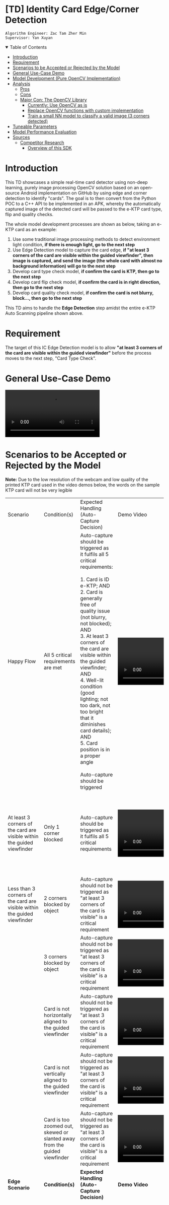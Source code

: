 # [TD] Identity Card Edge/Corner Detection

`Algorithm Engineer: Zac Tam Zher Min`\
`Supervisor: Yan Xuyan`

<details open>
<summary>Table of Contents</summary>

- [Introduction](#introduction)
- [Requirement](#requirement)
- [Scenarios to be Accepted or Rejected by the Model](#scenarios-to-be-accepted-or-rejected-by-the-model)
- [General Use-Case Demo](#general-use-case-demo)
- [Model Development (Pure OpenCV Implementation)](#model-development-pure-opencv-implementation)
- [Analysis](#analysis)
  - [Pros](#pros)
  - [Cons](#cons)
  - [Major Con: The OpenCV Library](#major-con-the-opencv-library)
    - [Currently: Use OpenCV as is](#currently-use-opencv-as-is)
    - [Replace OpenCV functions with custom implementation](#replace-opencv-functions-with-custom-implementation)
    - [Train a small NN model to classify a valid image (3 corners detected)](#train-a-small-nn-model-to-classify-a-valid-image-3-corners-detected)
- [Tuneable Parameters](#tuneable-parameters)
- [Model Performance Evaluation](#model-performance-evaluation)
- [Sources](#sources)
  - [Competitor Research](#competitor-research)
    - [Overview of this SDK](#overview-of-this-sdk)

</details>

# Introduction

This TD showcases a simple real-time card detector using non-deep learning, purely image processing OpenCV solution based on an open-source Android implementation on GitHub by using edge and corner detection to identify "cards". The goal is to then convert from the Python POC to a C++ API to be implemented in an APK, whereby the automatically captured image of the detected card will be passed to the e-KTP card type, flip and quality checks.

The whole model development processes are shown as below, taking an e-KTP card as an example:

1. Use some traditional image processing methods to detect environment light condition, **if there is enough light, go to the next step**
2. Use Edge Detection model to capture the card edge, **if "at least 3 corners of the card are visible within the guided viewfinder", then image is captured, and send the image (the whole card with almost no background information) will go to the next step**
3. Develop card type check model, **if confirm the card is KTP, then go to the next step**
4. Develop card flip check model, **if confirm the card is in right direction, then go to the next step**
5. Develop card quality check model, **if confirm the card is not blurry, block..., then go to the next step**

This TD aims to handle the **Edge Detection** step amidst the entire e-KTP Auto Scanning pipeline shown above.

# Requirement

The target of this IC Edge Detection model is to allow **"at least 3 corners of the card are visible within the guided viewfinder"** before the process moves to the next step, "Card Type Check".

# General Use-Case Demo

![General Use-Case Demo](assets/demo/demo-compressed.mov)

# Scenarios to be Accepted or Rejected by the Model

**Note:** Due to the low resolution of the webcam and low quality of the printed KTP card used in the video demos below, the words on the sample KTP card will not be very legible

|     |     |     |     |     |
| --- | --- | --- | --- | --- |
| Scenario | Condition(s) | Expected Handling (Auto-Capture Decision) | Demo Video | Remarks |
| Happy Flow | All 5 critical requirements are met | Auto-capture should be triggered as it fulfils all 5 critical requirements:<br><br>1. Card is ID e-KTP; AND<br>2. Card is generally free of quality issue (not blurry, not blocked); AND<br>3. At least 3 corners of the card are visible within the guided viewfinder; AND<br>4. Well-lit condition (good lighting; not too dark, not too bright that it diminishes card details); AND<br>5. Card position is in a proper angle<br><br>Auto-capture should be triggered | ![Scenario 1](assets/demo/scenario1-happyflow.mov) |     |
| At least 3 corners of the card are visible within the guided viewfinder | Only 1 corner blocked | Auto-capture should be triggered as it fulfils all 5 critical requirements | ![Scenario 2](assets/demo/scenario2-blocked1.mov) | The model will auto-capture even if the object is blocking the center of the card with the key information as long as it detects 3 corners |
| Less than 3 corners of the card are visible within the guided viewfinder | 2 corners blocked by object | Auto-capture should not be triggered as "at least 3 corners of the card is visible" is a critical requirement | ![Scenario 3](assets/demo/scenario3-blocked2.mov) |     |
|     | 3 corners blocked by object | Auto-capture should not be triggered as "at least 3 corners of the card is visible" is a critical requirement | ![Scenario 4](assets/demo/scenario4-blocked3.mov) |     |
|     | Card is not horizontally aligned to the guided viewfinder | Auto-capture should not be triggered as "at least 3 corners of the card is visible" is a critical requirement | ![Scenario 5](assets/demo/scenario5-horizontal.mov) |     |
|     | Card is not vertically aligned to the guided viewfinder | Auto-capture should not be triggered as "at least 3 corners of the card is visible" is a critical requirement | ![Scenario 6](assets/demo/scenario6-vertical.mov) |     |
|     | Card is too zoomed out, skewed or slanted away from the guided viewfinder | Auto-capture should not be triggered as "at least 3 corners of the card is visible" is a critical requirement | ![Scenario 7](assets/demo/scenario7-skew.mov) |     |
| **Edge Scenario** | **Condition(s)** | **Expected Handling (Auto-Capture Decision)** | **Demo Video** | **Remarks** |
| Noisy backgrounds | Example: If holding the card in hand or on a background with many lines or dots | Auto-capture should be triggered as it fulfils all 5 critical requirements | ![Scenario 8](assets/demo/scenario8-hand.mov) | This may not always auto-capture and some adjustments by the user may have to be made as the model may face difficulty in such scenarios especially if the user does not fully align the card in the guided viewfinder |
| Similar coloured backgrounds | In the case of the KTP, a similar background colour would be blue and light backgrounds | Auto-capture should be triggered as it fulfils all 5 critical requirements | ![Scenario 9](assets/demo/scenario9-white.mov) | This may not always auto-capture and the user might have to position the card in front of a different background or try to hold it in hand |
| Low exposure | General poor lighting conditions | Auto-capture should not be triggered as "well-lit condition (good lighting; not too dark, not too bright that it diminishes card details)" is a critical requirement | ![Scenario 10](assets/demo/scenario10-lowexposure.mov) | The model will still auto-capture if it can detect the 3 corners because it does not take into account the lighting conditions although the user should reposition to a better lighting condition |
| Strong shadows blocking card features, resulting in poor lighting conditions | Shadows cast by the user or objects in the way of the light source | Auto-capture should not be triggered as "well-lit condition (good lighting; not too dark, not too bright that it diminishes card details)" is a critical requirement | ![Scenario 11](assets/demo/scenario11-shadow.mov) | As above |
| High exposure blocking card features | Direct exposure to light source | Auto-capture should not be triggered as "well-lit condition (good lighting; not too dark, not too bright that it diminishes card details)" is a critical requirement | ![Scenario 12](assets/demo/scenario12-highexposure.mov) | As above |
| Glare blocking card features | Direct exposure to light source | Auto-capture should not be triggered as "well-lit condition (good lighting; not too dark, not too bright that it diminishes card details)" is a critical requirement | ![Scenario 13](assets/demo/scenario13-glare.mov) | As above |

# Model Development (Pure OpenCV Implementation)

![Edge Detector Model Flowchart](assets/edgedetector-TD.png)

1. Initialise either a webcam feed or video file
2. Apply a rectangular mask over a frame to guide the card alignment for the user (handled on the app frontend)
3. Process the frame to highlight the lines
    1. Crop and scale down the frame for faster processing
    2. Convert to grayscale
    3. Apply a **Gaussian blur** to reduce noise
    4. Apply a **Canny edge detector** to detect edges
        - The Canny edge detector is an image processing algorithm that takes in two parameters: a lower bound and upper bound
        - The algorithm will then reject pixels if the pixel gradient is below the lower bound and accept instead if the gradient is above the upper bound
        - If the gradient falls between these two bounds, the pixels will only be accepted if they are connected to pixels that are above the upper bound
        - The 5-step Canny edge detector algorithm (From [Wikipedia](https://en.wikipedia.org/wiki/Canny_edge_detector)):
            1. Apply Gaussian filterto smooth the image in order to remove the noise (Repeat of previous step)
            2. Find the intensity gradients of the image
            3. Apply gradient magnitude thresholding or lower bound cut-off suppression to get rid of spurious response to edge detection
            4. Apply double threshold to determine potential edges
            5. Track edge by [hysteresis](https://en.wikipedia.org/wiki/Hysteresis "Hysteresis"): Finalise the detection of edges by suppressing all the other edges that are weak and not connected to strong edges
        - ![Hysteresis Plot](https://scikit-image.org/docs/stable/_images/sphx_glr_plot_hysteresis_001.png)
        - The use of two thresholds with hysteresis allows more flexibility than a single-threshold approach, but general problems of thresholding approaches still apply
        - A threshold set too high can miss important information but a threshold set too low will falsely identify irrelevant information (such as noise) as important
        - It is difficult to give a generic threshold that works well on all images and no tried and tested approach to this problem yet exists as the thresholds are not dynamic during runtime
    5. Apply **Dilation** to thicken the edges so the lines are more easily found
        - Based on a set sized window, eg. a 3x3 window, if within the window, at least 1 pixel is found to be non-black, it will colour the center of the window white
        - This gives the effect of fattening the non-black regions
        - ![Dilation Effect](https://homepages.inf.ed.ac.uk/rbf/HIPR2/figs/diltbin.gif)
4. Check for lines
    1. Section off the image into 4 areas: left, right, top and bottom
    2. Use **Probabilistic Houghline Transform** to find lines in each area by checking if each potential line meets 3 conditions:
        1. The number of intersection between curves (obtained using the mathematical polar coordinate representation of a line) meets a certain threshold
            - ![Hough Lines Theory](https://docs.opencv.org/3.4/Hough_Lines_Tutorial_Theory_2.jpg)
        2. Each potential line found must be long enough
        3. The gaps between potential lines must be short enough to be considered a single line
5. Check for corners
    1. Section off the image into the 4 corners: top left, top right, bottom left and bottom right
    2. Apply **Shi-Tomasi corner detection** to find corners in the 4 corner regions from the found lines
        - At most 1 corner (set parameter) can be found by this algorithm
        - This "corner" detection algorithm does not necessarily detect corners with a certain angle
        - Rather, it finds regions of interest based on the pixel differences illustrated below, where red areas are equivalent to the "edges" and the entire green region is considered a corner if the region score _R_ is above a set parameter
            - ![Shi-Tomasi Theory](https://opencv24-python-tutorials.readthedocs.io/en/latest/_images/shitomasi_space.png)
        - Hence, even for straight-looking lines, it may sometimes falsely identify it as a corner regardless of how strict the corner detection parameter is set (from 0 to 1)
        - The Shi-Tomasi algorithm is an improved "corner" detection algorithm to the Harris algorithm, although both face the same problems stated above
6. Card is found if at least 3 corners found and be considered a "valid frame"
7. Automatically captures the video frame after some Y milliseconds or the equivalent in some number of consecutive "valid frames" (depending on the device FPS)

# Analysis

## Pros

- Relatively fast, around 10ms to process each frame for the Python implementation (excluding frame reading due to library and device limitations)
- Dim lighting is not as bad compared to glares as the edges can still be differentiated from the background
- If colours of the card borders are similar to the background, it will be harder to detect but still possible if parameters tuned to be sensitive
- Relatively straightforward to understand and implement if utilising OpenCV, using only around 5 key image processing algorithms excluding standard image processing steps such as cropping, scaling and grayscale

## Cons

- Glare or strong light reflections causing certain areas of the frame to be completely white may hinder the detection
- If someone is holding the card in their hand or is generally in a noisy background, it can be hard to detect as well because the non-card lines can throw the model off
  - We can prompt user to place the card flat on a surface before scanning
- The "corner" detection method also detects curves, which can cause false positives for the corners even if a corner is blocked
  - This can be somewhat mitigated by adding the short delay before auto capture (some number of consecutive valid frames)

## Major Con: The OpenCV Library

The OpenCV library takes up a lot of space (PC version is 500MB-1GB), even a minimal build with the key libraries for mobile devices will likely still take up 10+MB. The existing SeaBanking app as I understand from is also not currently using OpenCV. Here are some possible solutions:

### Currently: Use OpenCV as is

For prototyping v0.1, OpenCV was used as is, with most or all of the libraries included. This allows for easy testing and tuning as there is no worry about missing features or managing requirements. However, this will not be an option in the future as the overall SDK size increment limit is currently set to be 3MB.

### Replace OpenCV functions with custom implementation

Recommended by , we can replace existing functions such as Canny edge detector with a custom C++ open-sourced implementation. This will take some time and effort in researching and linking them up together to work as well as the current OpenCV prototype, which might impact performance.

### Train a small NN model to classify a valid image (3 corners detected)

Since the rest of the steps in the Auto Capture pipeline (Card Type/Flip and Quality Check) does not use OpenCV and are instead NN-based, we can completely eliminate the use of OpenCV along the entire pipeline and just use some simple custom image input and output functions to feed into the small MNN model. This is similar to the strategy employed by the Aurora Liveness Check app, which is purely NN-based as well. This app was highlighted by , since he will also be using this technique for the Card Type Check model. This approach will also require some time and effort to gather training data and train the model.

# Tuneable Parameters

**Note:** Ratio parameters are based off of the `max_size`  parameter (default = 300 pixels), actual values are in round brackets in the comments

```python
PARAMS = {
    "max_size": 300,                       # width of scaled down image for faster processing
    "frame_scaling_factor": 0.6,           # ratio of unmasked area to the entire frame (180)
    "mask_aspect_ratio": (86, 54),         # CR80 standard card size is 86mm x 54mm
    "gaussian_blur_radius": 5,             # higher radius = more blur
    "canny_lowerthreshold_ratio": 0.03,    # rejected if pixel gradient below lower threshold (9)
    "canny_upperthreshold_ratio": 0.10,    # accepted if pixel gradient above upper threshold (30)
    "dilate_structing_element_size": 3,    # larger kernel = thicker lines
    "houghline_threshold_ratio": 0.5,      # minimum intersections to detect a line (150)
    "houghline_minlinelength_ratio": 0.2,  # minimum length of a line (60)
    "houghline_maxlinegap_ratio": 0.005,   # maximum gap between two points to form a line (2)
    "area_detection_ratio": 0.15,          # ratio of the detection area to the image area (45)
    "corner_quality_ratio": 0.99,          # higher value = stricter corner detection
    "wait_frames": 0,                      # number of consecutive valid frames to wait
}
```

# Model Performance Evaluation

For the model performance evaluation, we will target these metrics:

- Size: Total size of the model and if including imported libraries, if any
- Speed: Time to process each frame
- Accuracy: Auto-capturing when it is supposed to ("Predicted" Positives)
- Stability: NOT auto-capturing when it is not supposed to ("Predicted" Negatives)

|     |     |     |     |     |     |
| --- | --- | --- | --- | --- | --- |
|     | Pure Model Size | Model Size with OpenCV Lib | Speed | Accuracy | Stability |
| Edge Detection v0.1 |     |     |     |     |     |
| Edge Detection v0.2 |     |     |     |     |     |
| Edge Detection v0.3 |     |     |     |     |     |
| Edge Detection v0.4 |     |     |     |     |     |

# Sources

## Competitor Research

- [SmartCamera Repo](https://github.com/pqpo/SmartCamera)
- [Implementation Docs](https://pqpo.me/2018/09/12/android-camera-real-time-scanning/)

### Overview of this SDK

- Library overall is written in both Java and C++ with the help of OpenCV (but the file size is big because they imported most or all of the libraries)
- The repository was last updated ~2019, using a depreciated Android camera library from ~2018-2019, around 3-4 years ago
  - Outdated camera library (depreciated in 2019 but still functions): Google’s open source CameraView
  - More updated Android Camera API: [Jetpack CameraX](https://developer.android.com/jetpack/androidx/releases/camerax)
  - CameraView & CameraX are Android APIs to use the smartphone’s cameras to get the video stream, the rest of the implementation works fine till this day
